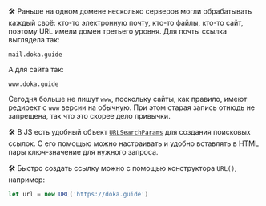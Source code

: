 🛠 Раньше на одном домене несколько серверов могли обрабатывать каждый своё: кто-то электронную почту, кто-то файлы, кто-то сайт, поэтому URL имели домен третьего уровня. Для почты ссылка выглядела так:

```url
mail.doka.guide
```

А для сайта так:

```url
www.doka.guide
```

Сегодня больше не пишут `www`, поскольку сайты, как правило, имеют редирект с `www` версии на обычную. При этом старая запись отнюдь не запрещена, так что это скорее дело привычки.

🛠 В JS есть удобный объект [`URLSearchParams`](/js/urlsearchparams/) для создания поисковых ссылок. С его помощью можно настраивать и удобно вставлять в HTML пары ключ-значение для нужного запроса.

🛠 Быстро создать ссылку можно с помощью конструктора `URL()`, например:

```js
let url = new URL('https://doka.guide')
```
